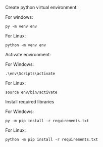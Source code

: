 Create python virtual environment:

For windows:
```
py -m venv env
```
For Linux:
```
python -m venv env
```

Activate environment:

For Windows:
```
.\env\Scripts\activate
```
For Linux:
```
source env/bin/activate
```

Install required libraries 

For Windows:
```
py -m pip install -r requirements.txt
```

For Linux:
```
python -m pip install -r requirements.txt
```